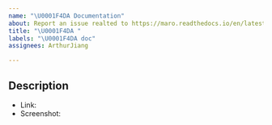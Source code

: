 ```yaml
---
name: "\U0001F4DA Documentation"
about: Report an issue realted to https://maro.readthedocs.io/en/latest/.
title: "\U0001F4DA "
labels: "\U0001F4DA doc"
assignees: ArthurJiang

---
```


## Description

<!--A clear and concise description of what content in https://maro.readthedocs.io/en/latest/ is an issue.-->

- Link:
- Screenshot:
